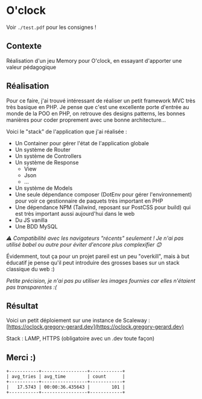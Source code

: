 # O'clock
Voir `./test.pdf` pour les consignes !

## Contexte
Réalisation d'un jeu Memory pour O'clock, en essayant d'apporter une valeur pédagogique

## Réalisation
Pour ce faire, j'ai trouvé intéressant de réaliser un petit framework MVC très très basique en PHP. Je pense que c'est une excellente porte d'entrée au monde de la POO en PHP, on retrouve des designs patterns, les bonnes manières pour coder proprement avec une bonne architecture... 

Voici le "stack" de l'application que j'ai réalisée :
* Un Container pour gérer l'état de l'application globale
* Un système de Router
* Un système de Controllers
* Un système de Response
  * View
  * Json
  * ...
* Un système de Models
* Une seule dépendance composer (DotEnv pour gérer l'environnement) pour voir ce gestionnaire de paquets très important en PHP
* Une dépendance NPM (Tailwind, reposant sur PostCSS pour build) qui est très important aussi aujourd'hui dans le web
* Du JS vanilla
* Une BDD MySQL

_⚠️ Compatibilité avec les navigateurs "récents" seulement ! Je n'ai pas utilisé babel ou autre pour éviter d'encore plus complexifier 😊_

Évidemment, tout ça pour un projet pareil est un peu "overkill", mais à but éducatif je pense qu'il peut introduire des grosses bases sur un stack classique du web :)

_Petite précision, je n'ai pas pu utiliser les images fournies car elles n'étaient pas transparentes :(_

## Résultat
Voici un petit déploiement sur une instance de Scaleway : [https://oclock.gregory-gerard.dev](https://oclock.gregory-gerard.dev)

Stack : LAMP, HTTPS (obligatoire avec un .dev toute façon)

## Merci :)

```
+-----------+-----------------+------------+
| avg_tries | avg_time        | count      |
+-----------+-----------------+------------+
|   17.5743 | 00:00:36.435643 |        101 |
+-----------+-----------------+------------+
```
